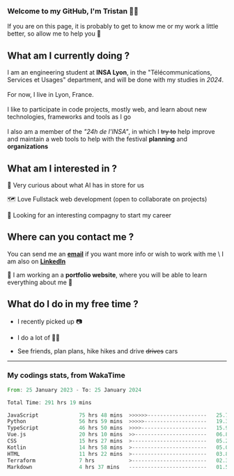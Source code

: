 ### Welcome to my GitHub, I'm Tristan 👨‍💻

If you are on this page, it is probably to get to know me or my work a little better, so allow me to help you 💁

## What am I currently doing ?

I am an engineering student at **INSA Lyon**, in the "Télécommunications, Services et Usages" department, and will be done with my studies in *2024*. \
\
For now, I live in Lyon, France. \
\
I like to participate in code projects, mostly web, and learn about new technologies, frameworks and tools as I go
\
\
I also am a member of the *"24h de l'INSA"*, in which I ~~try to~~  help improve and maintain a web tools to help with the festival **planning** and **organizations**

## What am I interested in ?
   
   🤖 Very curious about what AI has in store for us
   
   🗺️ Love Fullstack web development (open to collaborate on projects)

   🤔 Looking for an interesting compagny to start my career

## Where can you contact me ?

You can send me an **[email](mailto:tristan.dve@gmail.com)** if you want more info or wish to work with me \\
I am also on **[LinkedIn](https://www.linkedin.com/in/tristan-devin/)**

🚧 I am working an a **portfolio website**, where you will be able to learn everything about me 🚧

## What do I do in my free time ?

 - I recently picked up 📷
   
 - I do a lot of 🧗‍♂️
   
 - See friends, plan plans, hike hikes and drive ~~drives~~ cars

---
### My codings stats, from WakaTime

<!--START_SECTION:waka-->

```rust
From: 25 January 2023 - To: 25 January 2024

Total Time: 291 hrs 19 mins

JavaScript             75 hrs 48 mins  >>>>>>-------------------   25.76 %
Python                 56 hrs 59 mins  >>>>>--------------------   19.37 %
TypeScript             46 hrs 50 mins  >>>>---------------------   15.91 %
Vue.js                 20 hrs 10 mins  >>-----------------------   06.85 %
CSS                    15 hrs 27 mins  >------------------------   05.25 %
Kotlin                 14 hrs 58 mins  >------------------------   05.09 %
HTML                   11 hrs 22 mins  >------------------------   03.87 %
Terraform              7 hrs           >------------------------   02.38 %
Markdown               4 hrs 37 mins   -------------------------   01.57 %
```

<!--END_SECTION:waka-->
